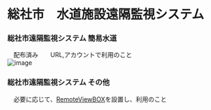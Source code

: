 # 総社市　水道施設遠隔監視システム
### 総社市遠隔監視システム 簡易水道  
　配布済み　　URL,アカウントで利用のこと  
 ![image](https://github.com/soja-suidou/shisetu_kanri_tenken/assets/139528738/8d7211ad-8d4d-4fee-8a3d-d22f39e6e954)  

### 総社市遠隔監視システム その他
　必要に応じて、[RemoteViewBOX](https://content.rview.com/ja/product/remoteviewbox/)を設置し、利用のこと  
 
